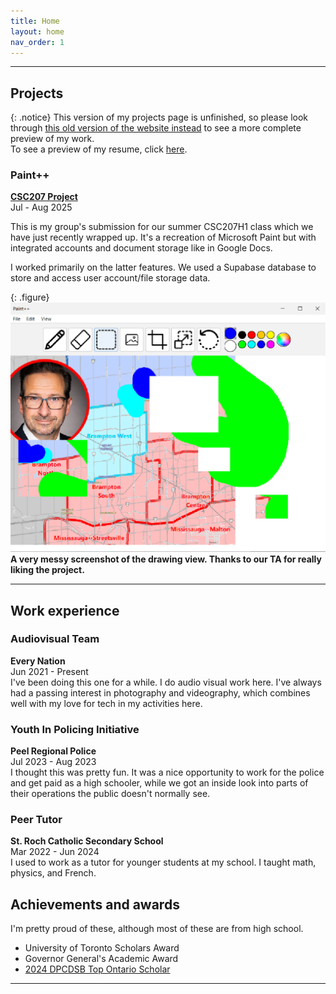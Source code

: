 ```yaml
---
title: Home
layout: home
nav_order: 1
---
```


---

## Projects

{: .notice}
This version of my projects page is unfinished, so please look through [this old version of the website instead] to see a more complete preview of my work. \
To see a preview of my resume, click [here](./resumepreview.html).

### **Paint++**
[**CSC207 Project**](https://github.com/ecorbin567/paintplusplus) \
Jul - Aug 2025

This is my group's submission for our summer CSC207H1 class which we have just recently wrapped up. It's a recreation of Microsoft Paint but with integrated accounts and document storage like in Google Docs.

I worked primarily on the latter features. We used a Supabase database to store and access user account/file storage data. 

{: .figure}
![alt text](assets/images/paintpp_drawing.png)
**A very messy screenshot of the drawing view. Thanks to our TA for really liking the project.**

---

## Work experience
### **Audiovisual Team**
**Every Nation** \
Jun 2021 - Present \
I've been doing this one for a while. I do audio visual work here. I've always had a passing interest in photography and videography, which combines well with my love for tech in my activities here.

### **Youth In Policing Initiative**
**Peel Regional Police** \
Jul 2023 - Aug 2023 \
I thought this was pretty fun. It was a nice opportunity to work for the police and get paid as a high schooler, while we got an inside look into parts of their operations the public doesn't normally see.

### **Peer Tutor**
**St. Roch Catholic Secondary School** \
Mar 2022 - Jun 2024 \
I used to work as a tutor for younger students at my school. I taught math, physics, and French.

## Achievements and awards
I'm pretty proud of these, although most of these are from high school.
- University of Toronto Scholars Award
- Governor General's Academic Award
- [2024 DPCDSB Top Ontario Scholar]

----
[2024 DPCDSB Top Ontario Scholar]: assets/misc/2024DPCDSBTopScholars.pdf
[this old version of the website instead]: https://jeodn.github.io/website-me/